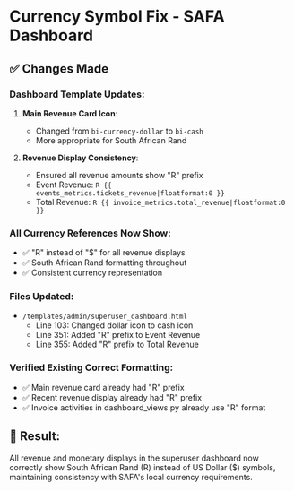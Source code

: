 # Currency Symbol Fix - SAFA Dashboard

## ✅ **Changes Made**

### **Dashboard Template Updates:**

1. **Main Revenue Card Icon**: 
   - Changed from `bi-currency-dollar` to `bi-cash`
   - More appropriate for South African Rand

2. **Revenue Display Consistency**:
   - Ensured all revenue amounts show "R" prefix
   - Event Revenue: `R {{ events_metrics.tickets_revenue|floatformat:0 }}`
   - Total Revenue: `R {{ invoice_metrics.total_revenue|floatformat:0 }}`

### **All Currency References Now Show:**
- ✅ "R" instead of "$" for all revenue displays
- ✅ South African Rand formatting throughout
- ✅ Consistent currency representation

### **Files Updated:**
- `/templates/admin/superuser_dashboard.html`
  - Line 103: Changed dollar icon to cash icon
  - Line 351: Added "R" prefix to Event Revenue
  - Line 355: Added "R" prefix to Total Revenue

### **Verified Existing Correct Formatting:**
- ✅ Main revenue card already had "R" prefix
- ✅ Recent revenue display already had "R" prefix  
- ✅ Invoice activities in dashboard_views.py already use "R" format

## 🎯 **Result:**
All revenue and monetary displays in the superuser dashboard now correctly show South African Rand (R) instead of US Dollar ($) symbols, maintaining consistency with SAFA's local currency requirements.
